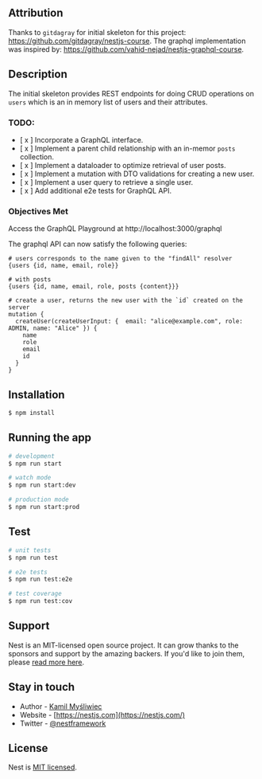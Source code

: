 ## Attribution
Thanks to `gitdagray` for initial skeleton for this project: https://github.com/gitdagray/nestjs-course. The graphql implementation was inspired by: https://github.com/vahid-nejad/nestjs-graphql-course.

## Description
The initial skeleton provides REST endpoints for doing CRUD operations on `users` which is an in memory list of users and their attributes.

### TODO:
- [ x ] Incorporate a GraphQL interface.
- [ x ] Implement a parent child relationship with an in-memor `posts` collection.
- [ x ] Implement a dataloader to optimize retrieval of user posts.
- [ x ] Implement a mutation with DTO validations for creating a new user.
- [ x ] Implement a user query to retrieve a single user.
- [ x ] Add additional e2e tests for GraphQL API.

### Objectives Met
Access the GraphQL Playground at http://localhost:3000/graphql

The graphql API can now satisfy the following queries:
```
# users corresponds to the name given to the "findAll" resolver
{users {id, name, email, role}}

# with posts
{users {id, name, email, role, posts {content}}}

# create a user, returns the new user with the `id` created on the server
mutation {
  createUser(createUserInput: {  email: "alice@example.com", role: ADMIN, name: "Alice" }) {
    name
    role
    email
    id
  }
}
```

## Installation

```bash
$ npm install
```

## Running the app

```bash
# development
$ npm run start

# watch mode
$ npm run start:dev

# production mode
$ npm run start:prod
```

## Test

```bash
# unit tests
$ npm run test

# e2e tests
$ npm run test:e2e

# test coverage
$ npm run test:cov
```

## Support

Nest is an MIT-licensed open source project. It can grow thanks to the sponsors and support by the amazing backers. If you'd like to join them, please [read more here](https://docs.nestjs.com/support).

## Stay in touch

- Author - [Kamil Myśliwiec](https://kamilmysliwiec.com)
- Website - [https://nestjs.com](https://nestjs.com/)
- Twitter - [@nestframework](https://twitter.com/nestframework)

## License

Nest is [MIT licensed](LICENSE).
